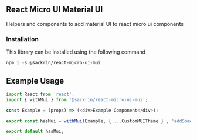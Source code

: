 ## React Micro UI Material UI

Helpers and components to add material UI to react micro ui components

### Installation

This library can be installed using the following command

```npm i -s @sackrin/react-micro-ui-mui```

## Example Usage

```js
import React from 'react';
import { withMui } from '@sackrin/react-micro-ui-mui';

const Example = (props) => (<div>Example Component</div>);

export const hasMui = withMui(Example, { ...CustomMUITheme } , 'addSomeUniqueCssClassPrefix');

export default hasMui;
```
